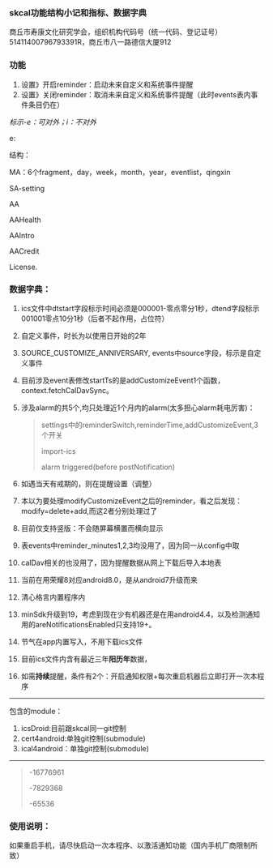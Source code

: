 ### skcal功能结构小记和指标、数据字典

商丘市寿康文化研究学会，组织机构代码号（统一代码、登记证号）51411400796793391R，商丘市八一路德信大厦912

### 功能

1. 设置》开启reminder：启动未来自定义和系统事件提醒
2. 设置》关闭reminder：取消未来自定义和系统事件提醒（此时events表内事件条目仍在）

>

*标示-e：可对外；i：不对外*



e:



结构：

MA：6个fragment，day，week，month，year，eventlist，qingxin

SA-setting

AA

AAHealth

AAIntro

AACredit

License.

### 数据字典：

1. ics文件中dtstart字段标示时间必须是000001-零点零分1秒，dtend字段标示001001零点10分1秒（后者不起作用，占位符）

2. 自定义事件，时长为以使用日开始的2年

3. SOURCE_CUSTOMIZE_ANNIVERSARY, events中source字段，标示是自定义事件

4. 目前涉及event表修改startTs的是addCustomizeEvent1个函数，context.fetchCalDavSync。

5. 涉及alarm的共5个,均只处理近1个月内的alarm(太多担心alarm耗电厉害)：

   > settings中的reminderSwitch,reminderTime,addCustomizeEvent,3个开关
   >
   > import-ics
   >
   > alarm triggered(before postNotification)
   
6. 如遇当天有戒期的，则在提醒设置（调整）

7. 本以为要处理modifyCustomizeEvent之后的reminder，看之后发现：modify=delete+add,而这2者分别处理过了

8. 目前仅支持竖版：不会随屏幕横置而横向显示

9. 表events中reminder_minutes1,2,3均没用了，因为同一从config中取

10. calDav相关的也没用了，因为提醒数据从网上下载后导入本地表

11. 当前在用荣耀8对应android8.0，是从android7升级而来

12. 清心格言内置程序内

13. minSdk升级到19，考虑到现在少有机器还是在用android4.4，以及检测通知用的areNotificationsEnabled只支持19+。

14. 节气在app内置写入，不用下载ics文件

15. 目前ics文件内含有最近三年**阳历年**数据，

16. 如需**持续**提醒，条件有2个：开启通知权限+每次重启机器后立即打开一次本程序

---

包含的module：

1. icsDroid:目前跟skcal同一git控制
2. cert4android:单独git控制(submodule)
3. ical4android：单独git控制(submodule)

---

> -16776961
>
> -7829368
>
> -65536

### 使用说明：

如果重启手机，请尽快启动一次本程序、以激活通知功能（国内手机厂商限制所致）